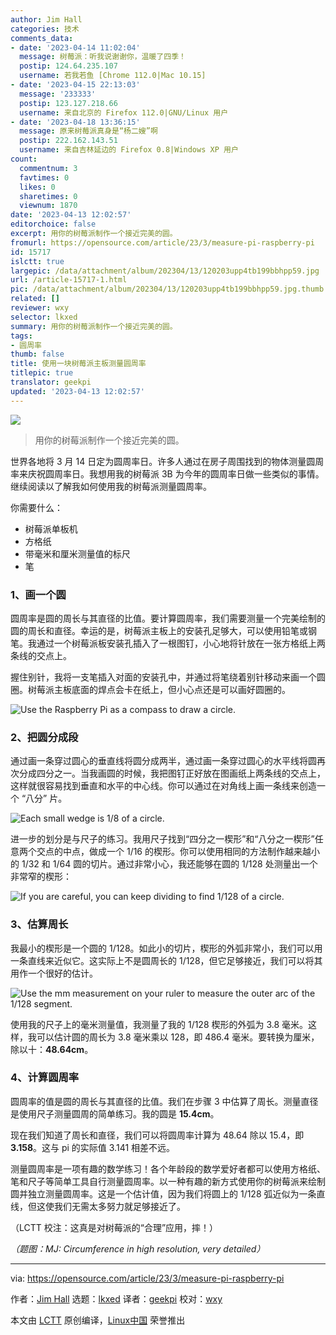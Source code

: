 ```yaml
---
author: Jim Hall
categories: 技术
comments_data:
- date: '2023-04-14 11:02:04'
  message: 树莓派：听我说谢谢你，温暖了四季！
  postip: 124.64.235.107
  username: 若我若鱼 [Chrome 112.0|Mac 10.15]
- date: '2023-04-15 22:13:03'
  message: '233333'
  postip: 123.127.218.66
  username: 来自北京的 Firefox 112.0|GNU/Linux 用户
- date: '2023-04-18 13:36:15'
  message: 原来树莓派真身是“杨二嫂”啊
  postip: 222.162.143.51
  username: 来自吉林延边的 Firefox 0.8|Windows XP 用户
count:
  commentnum: 3
  favtimes: 0
  likes: 0
  sharetimes: 0
  viewnum: 1870
date: '2023-04-13 12:02:57'
editorchoice: false
excerpt: 用你的树莓派制作一个接近完美的圆。
fromurl: https://opensource.com/article/23/3/measure-pi-raspberry-pi
id: 15717
islctt: true
largepic: /data/attachment/album/202304/13/120203upp4tb199bbhpp59.jpg
url: /article-15717-1.html
pic: /data/attachment/album/202304/13/120203upp4tb199bbhpp59.jpg.thumb.jpg
related: []
reviewer: wxy
selector: lkxed
summary: 用你的树莓派制作一个接近完美的圆。
tags:
- 圆周率
thumb: false
title: 使用一块树莓派主板测量圆周率
titlepic: true
translator: geekpi
updated: '2023-04-13 12:02:57'
---
```


![](/data/attachment/album/202304/13/120203upp4tb199bbhpp59.jpg)



> 
> 用你的树莓派制作一个接近完美的圆。
> 
> 
> 


世界各地将 3 月 14 日定为圆周率日。许多人通过在房子周围找到的物体测量圆周率来庆祝圆周率日。我想用我的树莓派 3B 为今年的圆周率日做一些类似的事情。继续阅读以了解我如何使用我的树莓派测量圆周率。


你需要什么：


* 树莓派单板机
* 方格纸
* 带毫米和厘米测量值的标尺
* 笔


### 1、画一个圆


圆周率是圆的周长与其直径的比值。要计算圆周率，我们需要测量一个完美绘制的圆的周长和直径。幸运的是，树莓派主板上的安装孔足够大，可以使用铅笔或钢笔。我通过一个树莓派板安装孔插入了一根图钉，小心地将针放在一张方格纸上两条线的交点上。


握住别针，我将一支笔插入对面的安装孔中，并通过将笔绕着别针移动来画一个圆圈。树莓派主板底面的焊点会卡在纸上，但小心点还是可以画好圆圈的。


![Use the Raspberry Pi as a compass to draw a circle.](/data/attachment/album/202304/13/120233ia00o0ucqr070occ.jpg)


### 2、把圆分成段


通过画一条穿过圆心的垂直线将圆分成两半，通过画一条穿过圆心的水平线将圆再次分成四分之一。当我画圆的时候，我把图钉正好放在图画纸上两条线的交点上，这样就很容易找到垂直和水平的中心线。你可以通过在对角线上画一条线来创造一个 “八分” 片。


![Each small wedge is 1/8 of a circle.](/data/attachment/album/202304/13/120240u33bwrz38qfzb0q3.jpg)


进一步的划分是与尺子的练习。我用尺子找到“四分之一楔形”和“八分之一楔形”任意两个交点的中点，做成一个 1/16 的楔形。你可以使用相同的方法制作越来越小的 1/32 和 1/64 圆的切片。通过非常小心，我还能够在圆的 1/128 处测量出一个非常窄的楔形：


![If you are careful, you can keep dividing to find 1/128 of a circle.](/data/attachment/album/202304/13/120248e2u6lvjh0v1mfcmk.jpg)


### 3、估算周长


我最小的楔形是一个圆的 1/128。如此小的切片，楔形的外弧非常小，我们可以用一条直线来近似它。这实际上不是圆周长的 1/128，但它足够接近，我们可以将其用作一个很好的估计。


![Use the mm measurement on your ruler to measure the outer arc of the 1/128 segment.](/data/attachment/album/202304/13/120255a400rflle8irhz0w.jpg)


使用我的尺子上的毫米测量值，我测量了我的 1/128 楔形的外弧为 3.8 毫米。这样，我可以估计圆的周长为 3.8 毫米乘以 128，即 486.4 毫米。要转换为厘米，除以十：**48.64cm**。


### 4、计算圆周率


圆周率的值是圆的周长与其直径的比值。我们在步骤 3 中估算了周长。测量直径是使用尺子测量圆周的简单练习。我的圆是 **15.4cm**。


现在我们知道了周长和直径，我们可以将圆周率计算为 48.64 除以 15.4，即 **3.158**。这与 pi 的实际值 3.141 相差不远。


测量圆周率是一项有趣的数学练习！各个年龄段的数学爱好者都可以使用方格纸、笔和尺子等简单工具自行测量圆周率。以一种有趣的新方式使用你的树莓派来绘制圆并独立测量圆周率。这是一个估计值，因为我们将圆上的 1/128 弧近似为一条直线，但这使我们无需太多努力就足够接近了。


（LCTT 校注：这真是对树莓派的“合理”应用，摔！）


*（题图：MJ: Circumference in high resolution, very detailed）*




---


via: <https://opensource.com/article/23/3/measure-pi-raspberry-pi>


作者：[Jim Hall](https://opensource.com/users/jim-hall) 选题：[lkxed](https://github.com/lkxed/) 译者：[geekpi](https://github.com/geekpi) 校对：[wxy](https://github.com/wxy)


本文由 [LCTT](https://github.com/LCTT/TranslateProject) 原创编译，[Linux中国](https://linux.cn/) 荣誉推出